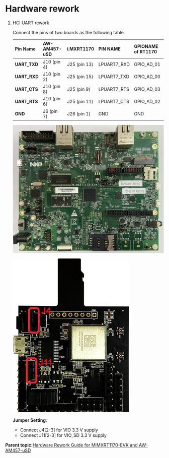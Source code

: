 # Hardware rework

1.  HCI UART rework

    Connect the pins of two boards as the following table.

    |Pin Name|AW-AM457-uSD|i.MXRT1170|PIN NAME|GPIONAME of RT1170|
    |--------|------------|----------|--------|------------------|
    |**UART\_TXD**|J10 \(pin 4\)|J25 \(pin 13\)|LPUART7\_RXD|GPIO\_AD\_01|
    |**UART\_RXD**|J10 \(pin 2\)|J25 \(pin 15\)|LPUART7\_TXD|GPIO\_AD\_00|
    |**UART\_CTS**|J10 \(pin 8\)|J25 \(pin 9\)|LPUART7\_RTS|GPIO\_AD\_03|
    |**UART\_RTS**|J10 \(pin 6\)|J25 \(pin 11\)|LPUART7\_CTS|GPIO\_AD\_02|
    |**GND**|J6 \(pin 7\)|J26 \(pin 1\)|GND|GND|

    ![](../images/1170.jpg "MIMXRT1170-EVK")

    ![](../images/aw-am457-usd.png "AW-AM457-uSD")

    **Jumper Setting**:

    -   Connect J4\[2-3\] for VIO 3.3 V supply
    -   Connect J11\[2-3\] for VIO\_SD 3.3 V supply

**Parent topic:**[Hardware Rework Guide for MIMXRT1170-EVK and AW-AM457-uSD](../topics/hardware_rework_guide_for_mimxrt1170-evk_and_aw-am.md)

